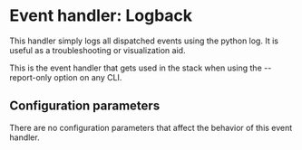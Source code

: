 # Event handler: Logback

This handler simply logs all dispatched events using the python log. It is useful as a troubleshooting or visualization
aid.

This is the event handler that gets used in the stack when using the --report-only option on any CLI. 

## Configuration parameters

There are no configuration parameters that affect the behavior of this event handler.